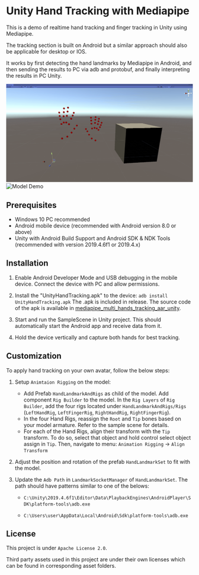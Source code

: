 # Unity Hand Tracking with Mediapipe
This is a demo of realtime hand tracking and finger tracking in Unity using Mediapipe.

The tracking section is built on Android but a similar approach should also be applicable for desktop or IOS.

It works by first detecting the hand landmarks by Mediapipe in Android, and then sending the results to PC via adb and protobuf, and finally interpreting the results in PC Unity.

![Hand Landmark Demo](gifs/demo_landmarks.gif)
![Model Demo](gifs/demo_model.gif)

## Prerequisites
* Windows 10 PC recommended
* Android mobile device (recommended with Android version 8.0 or above)
* Unity with Android Build Support and Android SDK & NDK Tools (recommended with version 2019.4.6f1 or 2019.4.x)

## Installation
1. Enable Android Developer Mode and USB debugging in the mobile device. Connect the device with PC and allow permissions.

2. Install the "UnityHandTracking.apk" to the device: 
`adb install UnityHandTracking.apk`
The .apk is included in release. The source code of the apk is available in [mediapipe_multi_hands_tracking_aar_unity](https://github.com/TesseraktZero/mediapipe_multi_hands_tracking_aar_unity).

4. Start and run the SampleScene in Unity project. This should automatically start the Android app and receive data from it.
   
5. Hold the device vertically and capture both hands for best tracking.

## Customization
To apply hand tracking on your own avatar, follow the below steps:

1. Setup `Animtaion Rigging` on the model:
   - Add Prefab `HandLandmarkAndRigs` as child of the model. Add component `Rig Builder` to the model. In the `Rig Layers` of `Rig Builder`, add the four rigs located under `HandLandmarkAndRigs/Rigs` (`LeftHandRig`, `LeftFingerRig`, `RightHandRig`, `RightFingerRig`).
   - In the four Hand Rigs, reassign the `Root` and `Tip` bones based on your model armature. Refer to the sample scene for details.
   - For each of the Hand Rigs, align their transform with the `Tip` transform. To do so, select that object and hold control select object assign in `Tip`. Then, navigate to menu: `Animation Rigging` -> `Align Transform`

2. Adjust the position and rotation of the prefab `HandLandmarkSet` to fit with the model.
   
3. Update the `Adb Path` in `LandmarkSocketManager` of `HandLandmarkSet`. The path should have patterns similar to one of the belows:

   - `C:\Unity\2019.4.6f1\Editor\Data\PlaybackEngines\AndroidPlayer\SDK\platform-tools\adb.exe`

   - `C:\Users\user\AppData\Local\Android\Sdk\platform-tools\adb.exe`

## License

This project is under `Apache License 2.0`.

Third party assets used in this project are under their own licenses which can be found in corresponding asset folders.
